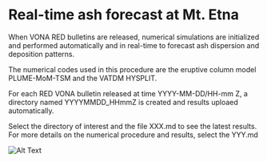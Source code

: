 # Real-time ash forecast at Mt. Etna

When VONA RED bulletins are released, numerical simulations are initialized and performed automatically and in real-time to forecast ash dispersion and deposition patterns.

The numerical codes used in this procedure are the eruptive column model PLUME-MoM-TSM and the VATDM HYSPLIT.

For each RED VONA bulletin released at time YYYY-MM-DD/HH-mm Z, a directory named YYYYMMDD_HHmmZ is created and results uploaed automatically.

Select the directory of interest and the file XXX.md to see the latest results. For more details on the numerical procedure and results, select the YYY.md

![Alt Text](https://media.giphy.com/media/vFKqnCdLPNOKc/giphy.gif)


